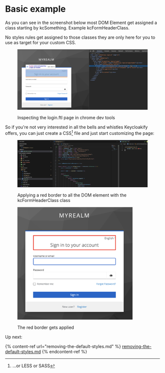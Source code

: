 # Basic example

As you can see in the screenshot below most DOM Element get assigned a class starting by kcSomething. Example kcFormHeaderClass.

No styles rules get assigned to those classes they are only here for you to use as target for your custom CSS.

<figure><img src="../../.gitbook/assets/image (24).png" alt=""><figcaption><p>Inspecting the login.ftl page in chrome dev tools</p></figcaption></figure>

So if you're not very interested in all the bells and whistles Keycloakify offers, you can just create a CSS[^1] file and just start customizing the page:

<figure><img src="../../.gitbook/assets/image (23).png" alt=""><figcaption><p>Applying a red border to all the DOM element with the kcFormHeaderClass class</p></figcaption></figure>

<figure><img src="../../.gitbook/assets/image (22).png" alt="" width="375"><figcaption><p>The red border gets applied</p></figcaption></figure>

Up next:

{% content-ref url="removing-the-default-styles.md" %}
[removing-the-default-styles.md](removing-the-default-styles.md)
{% endcontent-ref %}

[^1]: ...or LESS or SASS
